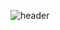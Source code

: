 ![header](https://capsule-render.vercel.app/api?type=rect&height=250&color=8fcaca&text=Hi,%20%20%20%20I`m%20%20%20%20Seokyong!)

<!--
**seokyongChoi/seokyongChoi** is a ✨ _special_ ✨ repository because its `README.md` (this file) appears on your GitHub profile.

Here are some ideas to get you started:

- 🔭 I’m currently working on ...
- 🌱 I’m currently learning ...
- 👯 I’m looking to collaborate on ...
- 🤔 I’m looking for help with ...
- 💬 Ask me about ...
- 📫 How to reach me: ...
- 😄 Pronouns: ...
- ⚡ Fun fact: ...
-->
